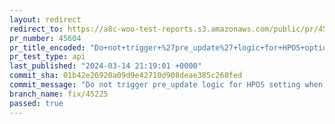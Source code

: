 ```yaml
---
layout: redirect
redirect_to: https://a8c-woo-test-reports.s3.amazonaws.com/public/pr/45604/api/index.html
pr_number: 45604
pr_title_encoded: "Do+not+trigger+%27pre_update%27+logic+for+HPOS+option+when+value+remains+unchanged"
pr_test_type: api
last_published: "2024-03-14 21:19:01 +0000"
commit_sha: 01b42e26920a09d9e42710d908deae385c268fed
commit_message: "Do not trigger pre_update logic for HPOS setting when not actually"
branch_name: fix/45225
passed: true
---
```

